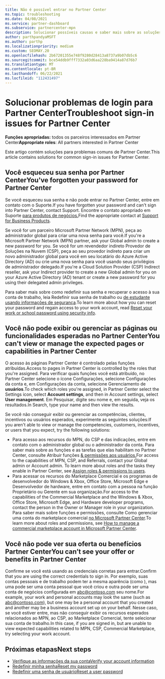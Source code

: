 ```yaml
---
title: Não é possível entrar no Partner Center
ms.topic: troubleshooting
ms.date: 04/08/2021
ms.service: partner-dashboard
ms.subservice: partnercenter-mpn
description: Solucionar possíveis causas e saber mais sobre as soluções para quando não é possível entrar no Partner Center – saiba mais sobre como redefinir senhas, verificar funções e verificar credenciais.
author: parthpandyaMSFT
ms.author: parthp
ms.localizationpriority: medium
ms.custom: SEOMAY.20
ms.openlocfilehash: 2b67201355e748f9280d28413a8737a9b07db5c6
ms.sourcegitcommit: bce54ddb9fff7332a03d6aa228ba9414a87d76b7
ms.translationtype: MT
ms.contentlocale: pt-BR
ms.lasthandoff: 06/22/2021
ms.locfileid: "112431497"
---
```

# <a name="troubleshoot-sign-in-issues-for-partner-center"></a><span data-ttu-id="d1617-103">Solucionar problemas de login para Partner Center</span><span class="sxs-lookup"><span data-stu-id="d1617-103">Troubleshoot sign-in issues for Partner Center</span></span>

<span data-ttu-id="d1617-104">**Funções apropriadas:** todos os parceiros interessados em Partner Center</span><span class="sxs-lookup"><span data-stu-id="d1617-104">**Appropriate roles**: All partners interested in Partner Center</span></span>

<span data-ttu-id="d1617-105">Este artigo contém soluções para problemas comuns de Partner Center.</span><span class="sxs-lookup"><span data-stu-id="d1617-105">This article contains solutions for common sign-in issues for Partner Center.</span></span>

## <a name="youve-forgotten-your-password-for-partner-center"></a><span data-ttu-id="d1617-106">Você esqueceu sua senha por Partner Center</span><span class="sxs-lookup"><span data-stu-id="d1617-106">You've forgotten your password for Partner Center</span></span>

<span data-ttu-id="d1617-107">Se você esqueceu sua senha e não pode entrar no Partner Center, entre em contato com o Suporte.</span><span class="sxs-lookup"><span data-stu-id="d1617-107">If you have forgotten your password and can't sign into Partner Center, contact Support.</span></span> <span data-ttu-id="d1617-108">Encontre o contato apropriado em Suporte [para produtos de negócios.](/microsoft-365/admin/contact-support-for-business-products)</span><span class="sxs-lookup"><span data-stu-id="d1617-108">Find the appropriate contact at [Support for Business Products](/microsoft-365/admin/contact-support-for-business-products).</span></span>

<span data-ttu-id="d1617-109">Se você for um parceiro Microsoft Partner Network (MPN), peça ao administrador global para criar uma nova senha para você.</span><span class="sxs-lookup"><span data-stu-id="d1617-109">If you're a Microsoft Partner Network (MPN) partner, ask your Global admin to create a new password for you.</span></span> <span data-ttu-id="d1617-110">Se você for um revendedor indireto Provedor de Soluções na Nuvem (CSP), peça ao seu provedor indireto para criar um novo administrador global para você em seu locatário do Azure Active Directory (AD) ou crie uma nova senha para você usando seus privilégios de administrador delegado.</span><span class="sxs-lookup"><span data-stu-id="d1617-110">If you're a Cloud Solution Provider (CSP) Indirect reseller, ask your Indirect provider to create a new Global admin for you on your Azure Active Directory (AD) tenant or create a new password for you using their delegated admin privileges.</span></span>

<span data-ttu-id="d1617-111">Para saber mais sobre como redefinir sua senha e recuperar o acesso à sua conta de trabalho, leia Redefinir sua senha de trabalho ou [de estudante usando informações de segurança](/azure/active-directory/user-help/active-directory-passwords-update-your-own-password#how-to-change-your-password).</span><span class="sxs-lookup"><span data-stu-id="d1617-111">To learn more about how you can reset your password and regain access to your work account, read [Reset your work or school password using security info](/azure/active-directory/user-help/active-directory-passwords-update-your-own-password#how-to-change-your-password).</span></span>

## <a name="you-cant-view-or-manage-the-expected-pages-or-capabilities-in-partner-center"></a><span data-ttu-id="d1617-112">Você não pode exibir ou gerenciar as páginas ou funcionalidades esperadas no Partner Center</span><span class="sxs-lookup"><span data-stu-id="d1617-112">You can't view or manage the expected pages or capabilities in Partner Center</span></span>

<span data-ttu-id="d1617-113">O acesso às páginas Partner Center é controlado pelas funções atribuídas.</span><span class="sxs-lookup"><span data-stu-id="d1617-113">Access to pages in Partner Center is controlled by the roles that you're assigned.</span></span> <span data-ttu-id="d1617-114">Para verificar quais funções você está atribuído, no Partner Center selecione o ícone Configurações, selecione Configurações da conta e, em Configurações da conta, selecione Gerenciamento de **usuários**.</span><span class="sxs-lookup"><span data-stu-id="d1617-114">To check which roles you're assigned, in Partner Center select the Settings icon, select **Account settings**, and then in Account settings, select **User management**.</span></span> <span data-ttu-id="d1617-115">Em Pesquisar, digite seu nome e, em seguida, veja os resultados.</span><span class="sxs-lookup"><span data-stu-id="d1617-115">In Search, type your name and then view the results.</span></span>

<span data-ttu-id="d1617-116">Se você não conseguir exibir ou gerenciar as competências, clientes, incentivos ou usuários esperados, experimente as seguintes soluções:</span><span class="sxs-lookup"><span data-stu-id="d1617-116">If you aren't able to view or manage the competencies, customers, incentives, or users that you expect, try the following solutions:</span></span>

- <span data-ttu-id="d1617-117">Para acesso aos recursos do MPN, do CSP e das indicações, entre em contato com o administrador global ou o administrador da conta. Para saber mais sobre as funções e as tarefas que elas habilitam no Partner Center, consulte Atribuir funções [& permissões aos usuários.](permissions-overview.md)</span><span class="sxs-lookup"><span data-stu-id="d1617-117">For access to the capabilities of MPN, CSP, and Referrals, contact your Global admin or Account admin. To learn more about roles and the tasks they enable in Partner Center, see [Assign roles & permissions to users](permissions-overview.md).</span></span>
- <span data-ttu-id="d1617-118">Para acessar os recursos do Marketplace Comercial e os programas de desenvolvedor do Windows & Xbox, Office Store, Microsoft Edge e Desenvolvedor de hardware, entre em contato com a pessoa na função Proprietário ou Gerente em sua organização.</span><span class="sxs-lookup"><span data-stu-id="d1617-118">For access to the capabilities of the Commercial Marketplace and the Windows & Xbox, Office Store, Microsoft Edge, and Hardware developer programs, contact the person in the Owner or Manager role in your organization.</span></span> <span data-ttu-id="d1617-119">Para saber mais sobre funções e permissões, consulte Como gerenciar uma conta do marketplace comercial [no Microsoft Partner Center](/azure/marketplace/partner-center-portal/manage-account#define-user-roles-and-permissions).</span><span class="sxs-lookup"><span data-stu-id="d1617-119">To learn more about roles and permissions, see [How to manage a commercial marketplace account in Microsoft Partner Center](/azure/marketplace/partner-center-portal/manage-account#define-user-roles-and-permissions).</span></span>

## <a name="you-cant-see-your-offer-or-benefits-in-partner-center"></a><span data-ttu-id="d1617-120">Você não pode ver sua oferta ou benefícios Partner Center</span><span class="sxs-lookup"><span data-stu-id="d1617-120">You can’t see your offer or benefits in Partner Center</span></span>

<span data-ttu-id="d1617-121">Confirme se você está usando as credenciais corretas para entrar.</span><span class="sxs-lookup"><span data-stu-id="d1617-121">Confirm that you are using the correct credentials to sign in.</span></span> <span data-ttu-id="d1617-122">Por exemplo, suas contas pessoais e de trabalho podem ter a mesma aparência (como ), mas uma pode ser uma conta pessoal que você criou e outra pode ser uma conta de negócios configurada em abc@contoso.com seu nome.</span><span class="sxs-lookup"><span data-stu-id="d1617-122">For example, your work and personal accounts may look the same (such as abc@contoso.com), but one may be a personal account that you created and another may be a business account set up on your behalf.</span></span> <span data-ttu-id="d1617-123">Nesse caso, se você estiver entre, mas não conseguir exibir os recursos esperados relacionados ao MPN, ao CSP, ao Marketplace Comercial, tente selecionar sua conta de trabalho.</span><span class="sxs-lookup"><span data-stu-id="d1617-123">In this case, if you are signed in, but are unable to view expected capabilities related to MPN, CSP, Commercial Marketplace, try selecting your work account.</span></span>

## <a name="next-steps"></a><span data-ttu-id="d1617-124">Próximas etapas</span><span class="sxs-lookup"><span data-stu-id="d1617-124">Next steps</span></span>

- [<span data-ttu-id="d1617-125">Verifique as informações da sua conta</span><span class="sxs-lookup"><span data-stu-id="d1617-125">Verify your account information</span></span>](verification-responses.md)
- [<span data-ttu-id="d1617-126">Redefinir minha senha</span><span class="sxs-lookup"><span data-stu-id="d1617-126">Reset my password</span></span>](reset-my-pasword.md)
- [<span data-ttu-id="d1617-127">Redefinir uma senha de usuário</span><span class="sxs-lookup"><span data-stu-id="d1617-127">Reset a user password</span></span>](reset-a-user-password.md)